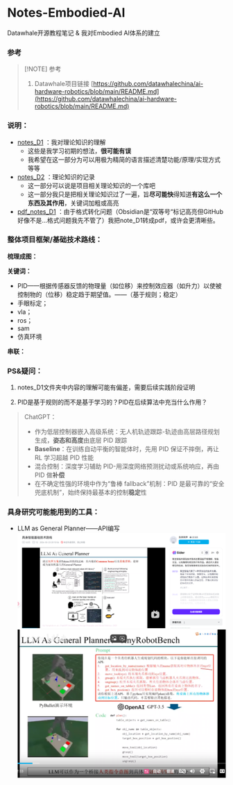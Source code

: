 # Notes-Embodied-AI
Datawhale开源教程笔记 &amp; 我对Embodied AI体系的建立

### 参考
> [!NOTE] 参考
> 1. Datawhale项目链接
> [https://github.com/datawhalechina/ai-hardware-robotics/blob/main/README.md](https://github.com/datawhalechina/ai-hardware-robotics/blob/main/README.md)

### 说明：
-  [notes_D1](notes_D1) ：我对理论知识的理解
	- 这些是我学习初期的想法，**很可能有误**
	- 我希望在这一部分为可以用极为精简的语言描述清楚功能/原理/实现方式等等
-  [notes_D2](notes_D2) ：理论知识的记录
	- 这一部分可以说是项目相关理论知识的一个库吧
	- 这一部分我只是把相关理论知识过了一遍，旨**尽可能快**得知道**有这么一个东西及其作用**，关键词加粗或高亮
-  [pdf_notes_D1](pdf_notes_D1) ：由于格式转化问题（Obsidian是“双等号“标记高亮但GitHub好像不是...格式问题我先不管了）我把note_D1转成pdf，或许会更清晰些。

### 整体项目框架/基础技术路线：

**梳理成图：**

**关键词：**
- PID——根据传感器反馈的物理量（如位移）来控制效应器（如升力）以使被控制物的（位移）稳定趋于期望值。——（基于规则；稳定）
- 手眼标定；
- vla；
- ros；
- sam
- 仿真环境

**串联：**

### PS&疑问：

1. notes_D1文件夹中内容的理解可能有偏差，需要后续实践阶段证明

2. PID是基于规则的而不是基于学习的？PID在后续算法中充当什么作用？
> ChatGPT：
> - 作为低层控制器嵌入高级系统：无人机轨迹跟踪-轨迹由高层路径规划生成，**姿态和高度**由底层 PID 跟踪
> - **Baseline**：在训练自动平衡的智能体时，先用 PID 保证不摔倒，再让 RL 学习超越 PID 性能
> - 混合控制：深度学习辅助 PID-用深度网络预测扰动或系统响应，再由 PID 做**补偿**
> - 在不确定性强的环境中作为“鲁棒 fallback”机制：PID 是最可靠的“安全兜底机制”，始终保持最基本的控制**稳定**性


### 具身研究可能能用到的工具：
- LLM as General Planner——API编写
![Pasted image 20250717140829](images/Pasted%20image%2020250717140829.png)
![Pasted image 20250717141147](images/Pasted%20image%2020250717141147.png)


